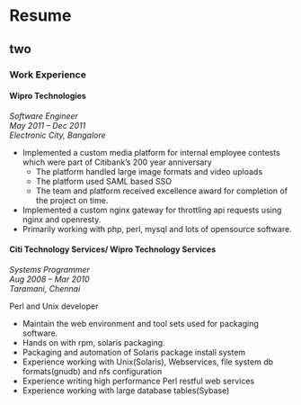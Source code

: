 # Resume

## two

### Work Experience



#### Wipro Technologies

*Software Engineer*  
*May 2011 – Dec 2011*  
*Electronic City, Bangalore*  

- Implemented a custom media platform for internal employee contests which were part of Citibank’s 200 year anniversary
  - The platform handled large image formats and video uploads
  - The platform used SAML based SSO
  - The team and platform received excellence award for completion of the project on time.
- Implemented a custom nginx gateway for throttling api requests using nginx and openresty.
- Primarily working with php, perl, mysql and lots of opensource software.

#### Citi Technology Services/ Wipro Technology Services

*Systems Programmer*  
*Aug 2008 – Mar 2010*  
*Taramani, Chennai*

Perl and Unix developer

- Maintain the web environment and tool sets used for packaging software.
- Hands on with rpm, solaris packaging.
- Packaging and automation of Solaris package install system
- Experience working with Unix(Solaris), Webservices, file system db formats(gnudb) and nfs configuration
- Experience writing high performance Perl restful web services
- Experience working with large database tables(Sybase)
